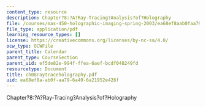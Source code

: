 ```yaml
---
content_type: resource
description: Chapter?8:?A?Ray-Tracing?Analysis?of?Holography
file: /courses/mas-450-holographic-imaging-spring-2003/ea68ef8aab0faa796a496a21952e426f_ch08raytraceholography.pdf
file_type: application/pdf
learning_resource_types: []
license: https://creativecommons.org/licenses/by-nc-sa/4.0/
ocw_type: OCWFile
parent_title: Calendar
parent_type: CourseSection
parent_uid: ef5de82e-994f-ffea-6aef-bcdf048249fd
resourcetype: Document
title: ch08raytraceholography.pdf
uid: ea68ef8a-ab0f-aa79-6a49-6a21952e426f
---
```

Chapter?8:?A?Ray-Tracing?Analysis?of?Holography
